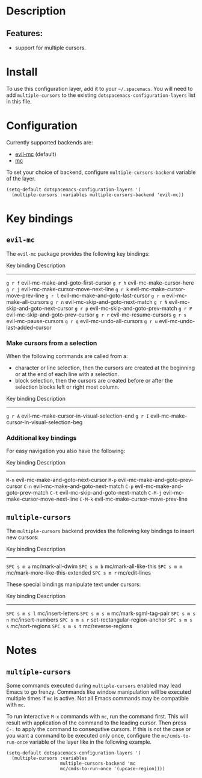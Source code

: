 Description
===========

Features:
---------

-   support for multiple cursors.

Install
=======

To use this configuration layer, add it to your `~/.spacemacs`. You will
need to add `multiple-cursors` to the existing
`dotspacemacs-configuration-layers` list in this file.

Configuration
=============

Currently supported backends are:

-   [evil-mc](https://github.com/gabesoft/evil-mc) (default)
-   [mc](https://github.com/magnars/multiple-cursors.el)

To set your choice of backend, configure `multiple-cursors-backend`
variable of the layer.

``` {.commonlisp org-language="emacs-lisp"}
(setq-default dotspacemacs-configuration-layers '(
  (multiple-cursors :variables multiple-cursors-backend 'evil-mc))
```

Key bindings
============

`evil-mc`
---------

The `evil-mc` package provides the following key bindings:

  Key binding   Description
  ------------- ------------------------------------
  `g r f`       evil-mc-make-and-goto-first-cursor
  `g r h`       evil-mc-make-cursor-here
  `g r j`       evil-mc-make-cursor-move-next-line
  `g r k`       evil-mc-make-cursor-move-prev-line
  `g r l`       evil-mc-make-and-goto-last-cursor
  `g r m`       evil-mc-make-all-cursors
  `g r n`       evil-mc-skip-and-goto-next-match
  `g r N`       evil-mc-skip-and-goto-next-cursor
  `g r p`       evil-mc-skip-and-goto-prev-match
  `g r P`       evil-mc-skip-and-goto-prev-cursor
  `g r r`       evil-mc-resume-cursors
  `g r s`       evil-mc-pause-cursors
  `g r q`       evil-mc-undo-all-cursors
  `g r u`       evil-mc-undo-last-added-cursor

### Make cursors from a selection

When the following commands are called from a:

-   character or line selection, then the cursors are created at the
    beginning or at the end of each line with a selection.
-   block selection, then the cursors are created before or after the
    selection blocks left or right most column.

  Key binding   Description
  ------------- ---------------------------------------------
  `g r A`       evil-mc-make-cursor-in-visual-selection-end
  `g r I`       evil-mc-make-cursor-in-visual-selection-beg

### Additional key bindings

For easy navigation you also have the following:

  Key binding   Description
  ------------- ------------------------------------
  `M-n`         evil-mc-make-and-goto-next-cursor
  `M-p`         evil-mc-make-and-goto-prev-cursor
  `C-n`         evil-mc-make-and-goto-next-match
  `C-p`         evil-mc-make-and-goto-prev-match
  `C-t`         evil-mc-skip-and-goto-next-match
  `C-M-j`       evil-mc-make-cursor-move-next-line
  `C-M-k`       evil-mc-make-cursor-move-prev-line

`multiple-cursors`
------------------

The `multiple-cursors` backend provides the following key bindings to
insert new cursors:

  Key binding   Description
  ------------- ---------------------------------
  `SPC s m a`   mc/mark-all-dwim
  `SPC s m b`   mc/mark-all-like-this
  `SPC s m m`   mc/mark-more-like-this-extended
  `SPC s m r`   mc/edit-lines

These special bindings manipulate text under cursors:

  Key binding     Description
  --------------- -------------------------------
  `SPC s m s l`   mc/insert-letters
  `SPC s m s m`   mc/mark-sgml-tag-pair
  `SPC s m s n`   mc/insert-numbers
  `SPC s m s r`   set-rectangular-region-anchor
  `SPC s m s s`   mc/sort-regions
  `SPC s m s t`   mc/reverse-regions

Notes
=====

`multiple-cursors`
------------------

Some commands executed during `multiple-cursors` enabled may lead Emacs
to go frenzy. Commands like window manipulation will be executed
multiple times if `mc` is active. Not all Emacs commands may be
compatible with `mc`.

To run interactive `M-x` commands with `mc`, run the command first. This
will result with application of the command to the leading cursor. Then
press `C-:` to apply the command to consequtive cursors. If this is not
the case or you want a command to be executed only once, configure the
`mc/cmds-to-run-once` variable of the layer like in the following
example.

``` {.commonlisp org-language="emacs-lisp"}
(setq-default dotspacemacs-configuration-layers '(
  (multiple-cursors :variables
                    multiple-cursors-backend 'mc
                    mc/cmds-to-run-once '(upcase-region))))
```
